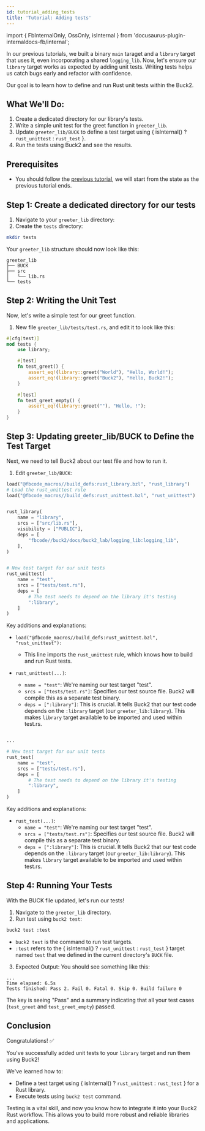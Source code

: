 ```yaml
---
id: tutorial_adding_tests
title: 'Tutorial: Adding tests'
---
```


import { FbInternalOnly, OssOnly, isInternal } from
'docusaurus-plugin-internaldocs-fb/internal';

In our previous tutorials, we built a binary `main` taraget and a `library`
target that uses it, even incorporating a shared `logging_lib`. Now, let's
ensure our `library` target works as expected by adding unit tests. Writing
tests helps us catch bugs early and refactor with confidence.

Our goal is to learn how to define and run Rust unit tests within the Buck2.

## What We'll Do:

1. Create a dedicated directory for our library's tests.
2. Write a simple unit test for the greet function in `greeter_lib`.
3. Update `greeter_lib/BUCK` to define a test target using { isInternal() ?
   <code>rust_unittest</code> : <code>rust_test</code> }.
4. Run the tests using Buck2 and see the results.

## Prerequisites

- You should follow the [previous tutorial](../tutorial_adding_dependencies), we
  will start from the state as the previous tutorial ends.

## Step 1: Create a dedicated directory for our tests

1. Navigate to your `greeter_lib` directory:
2. Create the `tests` directory:

```bash
mkdir tests
```

Your `greeter_lib` structure should now look like this:

```
greeter_lib
├── BUCK
├── src
│   └── lib.rs
└── tests
```

## Step 2: Writing the Unit Test

Now, let's write a simple test for our greet function.

1. New file `greeter_lib/tests/test.rs`, and edit it to look like this:

```rust
#[cfg(test)]
mod tests {
    use library;

    #[test]
    fn test_greet() {
        assert_eq!(library::greet("World"), "Hello, World!");
        assert_eq!(library::greet("Buck2"), "Hello, Buck2!");
    }

    #[test]
    fn test_greet_empty() {
        assert_eq!(library::greet(""), "Hello, !");
    }
}
```

## Step 3: Updating greeter_lib/BUCK to Define the Test Target

Next, we need to tell Buck2 about our test file and how to run it.

1. Edit `greeter_lib/BUCK`:

<FbInternalOnly>

```python
load("@fbcode_macros//build_defs:rust_library.bzl", "rust_library")
# Load the rust_unittest rule
load("@fbcode_macros//build_defs:rust_unittest.bzl", "rust_unittest")


rust_library(
    name = "library",
    srcs = ["src/lib.rs"],
    visibility = ["PUBLIC"],
    deps = [
        "fbcode//buck2/docs/buck2_lab/logging_lib:logging_lib",
    ],
)


# New test target for our unit tests
rust_unittest(
    name = "test",
    srcs = ["tests/test.rs"],
    deps = [
        # The test needs to depend on the library it's testing
        ":library",
    ]
)
```

Key additions and explanations:

- `load("@fbcode_macros//build_defs:rust_unittest.bzl", "rust_unittest"):`

  - This line imports the `rust_unittest` rule, which knows how to build and run
    Rust tests.

- `rust_unittest(...)`:
  - `name = "test"`: We're naming our test target "test".
  - `srcs = ["tests/test.rs"]`: Specifies our test source file. Buck2 will
    compile this as a separate test binary.
  - `deps = [":library"]`: This is crucial. It tells Buck2 that our test code
    depends on the `:library` target (our `greeter_lib:library`). This makes
    `library` target available to be imported and used within test.rs.

</FbInternalOnly>

<OssOnly>

```python

...

# New test target for our unit tests
rust_test(
    name = "test",
    srcs = ["tests/test.rs"],
    deps = [
        # The test needs to depend on the library it's testing
        ":library",
    ]
)
```

Key additions and explanations:

- `rust_test(...)`:
  - `name = "test"`: We're naming our test target "test".
  - `srcs = ["tests/test.rs"]`: Specifies our test source file. Buck2 will
    compile this as a separate test binary.
  - `deps = [":library"]`: This is crucial. It tells Buck2 that our test code
    depends on the `:library` target (our `greeter_lib:library`). This makes
    `library` target available to be imported and used within test.rs.

</OssOnly>

## Step 4: Running Your Tests

With the BUCK file updated, let's run our tests!

1. Navigate to the `greeter_lib` directory.
2. Run test using `buck2 test`:

```bash
buck2 test :test
```

- `buck2 test` is the command to run test targets.
- `:test` refers to the { isInternal() ? <code>rust_unittest</code> :
  <code>rust_test</code> } target named `test` that we defined in the current
  directory's `BUCK` file.

3. Expected Output: You should see something like this:

```
...
Time elapsed: 6.5s
Tests finished: Pass 2. Fail 0. Fatal 0. Skip 0. Build failure 0
```

The key is seeing "Pass" and a summary indicating that all your test cases
(`test_greet` and `test_greet_empty`) passed.

## Conclusion

Congratulations! ✅

You've successfully added unit tests to your `library` target and run them using
Buck2!

We've learned how to:

- Define a test target using { isInternal() ? <code>rust_unittest</code> :
  <code>rust_test</code> } for a Rust library.
- Execute tests using `buck2 test` command.

Testing is a vital skill, and now you know how to integrate it into your Buck2
Rust workflow. This allows you to build more robust and reliable libraries and
applications.
